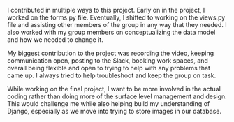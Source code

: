 I contributed in multiple ways to this project. Early on in the project, I worked on the forms.py file. Eventually, I shifted to working on the views.py file and assisting other members of the group in any way that they needed. I also worked with my group members on conceptualizing the data model and how we needed to change it. 

My biggest contribution to the project was recording the video, keeping communication open, posting to the Slack, booking work spaces, and overall being flexible and open to trying to help with any problems that came up. I always tried to help troubleshoot and keep the group on task. 

While working on the final project, I want to be more involved in the actual coding rather than doing more of the surface level management and design. This would challenge me while also helping build my understanding of Django, especially as we move into trying to store images in our database.
